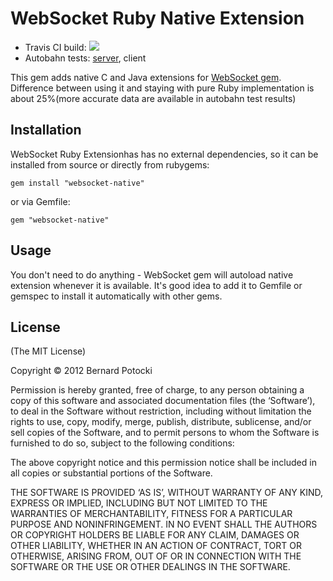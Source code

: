 # WebSocket Ruby Native Extension

- Travis CI build: [![](http://travis-ci.org/imanel/websocket-ruby-native.png)](http://travis-ci.org/imanel/websocket-ruby-native)
- Autobahn tests: [server](http://imanel.github.com/websocket-ruby/autobahn/server/), client

This gem adds native C and Java extensions for [WebSocket gem](http://github.com/imanel/websocket-ruby). Difference between using it and staying with pure Ruby implementation is about 25%(more accurate data are available in autobahn test results)

## Installation

WebSocket Ruby Extensionhas has no external dependencies, so it can be installed from source or directly from rubygems:

```
gem install "websocket-native"
```

or via Gemfile:

```
gem "websocket-native"
```

## Usage

You don't need to do anything - WebSocket gem will autoload native extension whenever it is available. It's good idea to add it to Gemfile or gemspec to install it automatically with other gems.

## License

(The MIT License)

Copyright © 2012 Bernard Potocki

Permission is hereby granted, free of charge, to any person obtaining a copy of this software and associated documentation files (the ‘Software’), to deal in the Software without restriction, including without limitation the rights to use, copy, modify, merge, publish, distribute, sublicense, and/or sell copies of the Software, and to permit persons to whom the Software is furnished to do so, subject to the following conditions:

The above copyright notice and this permission notice shall be included in all copies or substantial portions of the Software.

THE SOFTWARE IS PROVIDED ‘AS IS’, WITHOUT WARRANTY OF ANY KIND, EXPRESS OR IMPLIED, INCLUDING BUT NOT LIMITED TO THE WARRANTIES OF MERCHANTABILITY, FITNESS FOR A PARTICULAR PURPOSE AND NONINFRINGEMENT. IN NO EVENT SHALL THE AUTHORS OR COPYRIGHT HOLDERS BE LIABLE FOR ANY CLAIM, DAMAGES OR OTHER LIABILITY, WHETHER IN AN ACTION OF CONTRACT, TORT OR OTHERWISE, ARISING FROM, OUT OF OR IN CONNECTION WITH THE SOFTWARE OR THE USE OR OTHER DEALINGS IN THE SOFTWARE.
